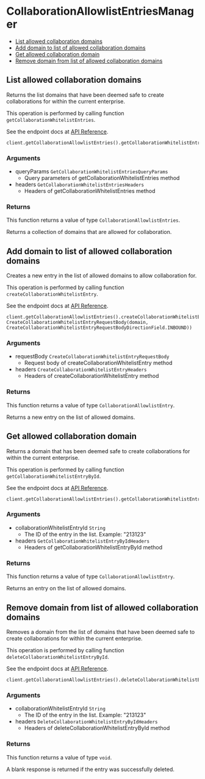 # CollaborationAllowlistEntriesManager


- [List allowed collaboration domains](#list-allowed-collaboration-domains)
- [Add domain to list of allowed collaboration domains](#add-domain-to-list-of-allowed-collaboration-domains)
- [Get allowed collaboration domain](#get-allowed-collaboration-domain)
- [Remove domain from list of allowed collaboration domains](#remove-domain-from-list-of-allowed-collaboration-domains)

## List allowed collaboration domains

Returns the list domains that have been deemed safe to create collaborations
for within the current enterprise.

This operation is performed by calling function `getCollaborationWhitelistEntries`.

See the endpoint docs at
[API Reference](https://developer.box.com/reference/get-collaboration-whitelist-entries/).

<!-- sample get_collaboration_whitelist_entries -->
```
client.getCollaborationAllowlistEntries().getCollaborationWhitelistEntries()
```

### Arguments

- queryParams `GetCollaborationWhitelistEntriesQueryParams`
  - Query parameters of getCollaborationWhitelistEntries method
- headers `GetCollaborationWhitelistEntriesHeaders`
  - Headers of getCollaborationWhitelistEntries method


### Returns

This function returns a value of type `CollaborationAllowlistEntries`.

Returns a collection of domains that are allowed for collaboration.


## Add domain to list of allowed collaboration domains

Creates a new entry in the list of allowed domains to allow
collaboration for.

This operation is performed by calling function `createCollaborationWhitelistEntry`.

See the endpoint docs at
[API Reference](https://developer.box.com/reference/post-collaboration-whitelist-entries/).

<!-- sample post_collaboration_whitelist_entries -->
```
client.getCollaborationAllowlistEntries().createCollaborationWhitelistEntry(new CreateCollaborationWhitelistEntryRequestBody(domain, CreateCollaborationWhitelistEntryRequestBodyDirectionField.INBOUND))
```

### Arguments

- requestBody `CreateCollaborationWhitelistEntryRequestBody`
  - Request body of createCollaborationWhitelistEntry method
- headers `CreateCollaborationWhitelistEntryHeaders`
  - Headers of createCollaborationWhitelistEntry method


### Returns

This function returns a value of type `CollaborationAllowlistEntry`.

Returns a new entry on the list of allowed domains.


## Get allowed collaboration domain

Returns a domain that has been deemed safe to create collaborations
for within the current enterprise.

This operation is performed by calling function `getCollaborationWhitelistEntryById`.

See the endpoint docs at
[API Reference](https://developer.box.com/reference/get-collaboration-whitelist-entries-id/).

<!-- sample get_collaboration_whitelist_entries_id -->
```
client.getCollaborationAllowlistEntries().getCollaborationWhitelistEntryById(entry.getId())
```

### Arguments

- collaborationWhitelistEntryId `String`
  - The ID of the entry in the list. Example: "213123"
- headers `GetCollaborationWhitelistEntryByIdHeaders`
  - Headers of getCollaborationWhitelistEntryById method


### Returns

This function returns a value of type `CollaborationAllowlistEntry`.

Returns an entry on the list of allowed domains.


## Remove domain from list of allowed collaboration domains

Removes a domain from the list of domains that have been deemed safe to create
collaborations for within the current enterprise.

This operation is performed by calling function `deleteCollaborationWhitelistEntryById`.

See the endpoint docs at
[API Reference](https://developer.box.com/reference/delete-collaboration-whitelist-entries-id/).

<!-- sample delete_collaboration_whitelist_entries_id -->
```
client.getCollaborationAllowlistEntries().deleteCollaborationWhitelistEntryById(entry.getId())
```

### Arguments

- collaborationWhitelistEntryId `String`
  - The ID of the entry in the list. Example: "213123"
- headers `DeleteCollaborationWhitelistEntryByIdHeaders`
  - Headers of deleteCollaborationWhitelistEntryById method


### Returns

This function returns a value of type `void`.

A blank response is returned if the entry was
successfully deleted.



